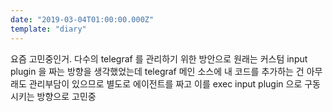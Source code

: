 ```yaml
---
date: "2019-03-04T01:00:00.000Z"
template: "diary"
---
```


요즘 고민중인거. 다수의 telegraf 를 관리하기 위한 방안으로 원래는 커스텀 input plugin 을 짜는 방향을 생각했었는데 telegraf  메인 소스에 내 코드를 추가하는 건 아무래도 관리부담이 있으므로 별도로 에이전트를 짜고 이를 exec input plugin 으로 구동시키는 방향으로 고민중
